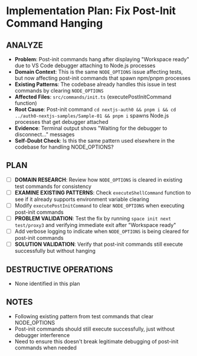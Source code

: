 # Implementation Plan: Fix Post-Init Command Hanging

## ANALYZE

- **Problem**: Post-init commands hang after displaying "Workspace ready" due to VS Code debugger attaching to Node.js processes
- **Domain Context**: This is the same `NODE_OPTIONS` issue affecting tests, but now affecting post-init commands that spawn npm/pnpm processes
- **Existing Patterns**: The codebase already handles this issue in test commands by clearing `NODE_OPTIONS`
- **Affected Files**: `src/commands/init.ts` (executePostInitCommand function)
- **Root Cause**: Post-init command `cd nextjs-auth0 && pnpm i && cd ../auth0-nextjs-samples/Sample-01 && pnpm i` spawns Node.js processes that get debugger attached
- **Evidence**: Terminal output shows "Waiting for the debugger to disconnect..." messages
- **Self-Doubt Check**: Is this the same pattern used elsewhere in the codebase for handling NODE_OPTIONS?

## PLAN

- [ ] **DOMAIN RESEARCH**: Review how `NODE_OPTIONS` is cleared in existing test commands for consistency
- [ ] **EXAMINE EXISTING PATTERNS**: Check `executeShellCommand` function to see if it already supports environment variable clearing
- [ ] Modify `executePostInitCommand` to clear `NODE_OPTIONS` when executing post-init commands
- [ ] **PROBLEM VALIDATION**: Test the fix by running `space init next test/proxy3` and verifying immediate exit after "Workspace ready"
- [ ] Add verbose logging to indicate when `NODE_OPTIONS` is being cleared for post-init commands
- [ ] **SOLUTION VALIDATION**: Verify that post-init commands still execute successfully but without hanging

## DESTRUCTIVE OPERATIONS

- None identified in this plan

## NOTES

- Following existing pattern from test commands that clear NODE_OPTIONS
- Post-init commands should still execute successfully, just without debugger interference
- Need to ensure this doesn't break legitimate debugging of post-init commands when needed
